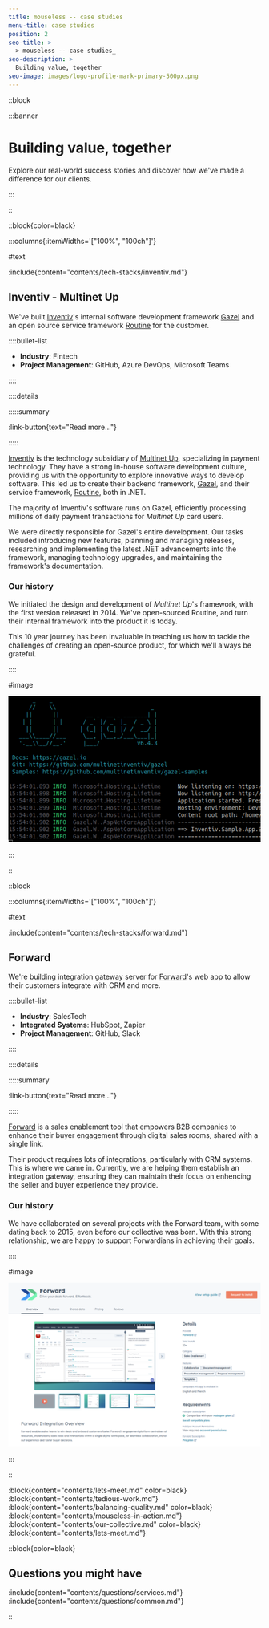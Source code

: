 ```yaml
---
title: mouseless -- case studies
menu-title: case studies
position: 2
seo-title: >
  > mouseless -- case studies_
seo-description: >
  Building value, together
seo-image: images/logo-profile-mark-primary-500px.png
---
```


::block

:::banner

# Building value, together

Explore our real-world success stories and discover how we've made a difference
for our clients.

:::

::

::block{color=black}

:::columns{:itemWidths='["100%", "100ch"]'}

#text

:include{content="contents/tech-stacks/inventiv.md"}

## Inventiv - Multinet Up

We've built [Inventiv][]'s internal software development framework [Gazel][] and
an open source service framework [Routine][] for the customer.

::::bullet-list

- __Industry__: Fintech
- __Project Management__: GitHub, Azure DevOps, Microsoft Teams

::::

::::details

:::::summary

:link-button{text="Read more..."}

:::::

[Inventiv][] is the technology subsidiary of [Multinet Up][], specializing in
payment technology. They have a strong in-house software development culture,
providing us with the opportunity to explore innovative ways to develop
software. This led us to create their backend framework, [Gazel][], and their
service framework, [Routine][], both in .NET.

The majority of Inventiv's software runs on Gazel, efficiently processing
millions of daily payment transactions for _Multinet Up_ card users.

We were directly responsible for Gazel's entire development. Our tasks included
introducing new features, planning and managing releases, researching and
implementing the latest .NET advancements into the framework, managing
technology upgrades, and maintaining the framework's documentation.

### Our history

We initiated the design and development of _Multinet Up_'s framework, with the
first version released in 2014. We've open-sourced Routine, and turn their
internal framework into the product it is today.

This 10 year journey has been invaluable in teaching us how to tackle the
challenges of creating an open-source product, for which we'll always be
grateful.

::::

#image

![Gazel Running](images/case-studies/gazel-running.png)

:::

::

::block

:::columns{:itemWidths='["100%", "100ch"]'}

#text

:include{content="contents/tech-stacks/forward.md"}

## Forward

We're building integration gateway server for [Forward][]'s web app to allow
their customers integrate with CRM and more.

::::bullet-list

- __Industry__: SalesTech
- __Integrated Systems__: HubSpot, Zapier
- __Project Management__: GitHub, Slack

::::

::::details

:::::summary

:link-button{text="Read more..."}

:::::

[Forward][] is a sales enablement tool that empowers B2B companies to enhance
their buyer engagement through digital sales rooms, shared with a single link.

Their product requires lots of integrations, particularly with CRM systems. This
is where we came in. Currently, we are helping them establish an integration
gateway, ensuring they can maintain their focus on enhencing the seller and
buyer experience they provide.

### Our history

We have collaborated on several projects with the Forward team, with some dating
back to 2015, even before our collective was born. With this strong
relationship, we are happy to support Forwardians in achieving their goals.

::::

#image

![Forward - HubSpot App](images/case-studies/forward-hubspot-app.png)

:::

::

:block{content="contents/lets-meet.md" color=black}
:block{content="contents/tedious-work.md"}
:block{content="contents/balancing-quality.md" color=black}
:block{content="contents/mouseless-in-action.md"}
:block{content="contents/our-collective.md" color=black}
:block{content="contents/lets-meet.md"}

::block{color=black}

## Questions you might have

:include{content="contents/questions/services.md"}
:include{content="contents/questions/common.md"}

::

[Flopal]: https://flopal.com.tr/en-US/Home/Index
[Forward]: https://dealforward.com/
[Gazel]: https://gazel.io/
[Inventiv]: https://inventiv.com.tr/en/home
[Multinet Up]: https://multinet.com.tr/
[Routine]: https://github.com/multinetinventiv/routine
